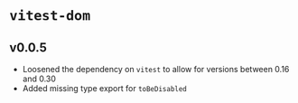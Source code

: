 # `vitest-dom`

## v0.0.5

- Loosened the dependency on `vitest` to allow for versions between 0.16 and 0.30
- Added missing type export for `toBeDisabled`
